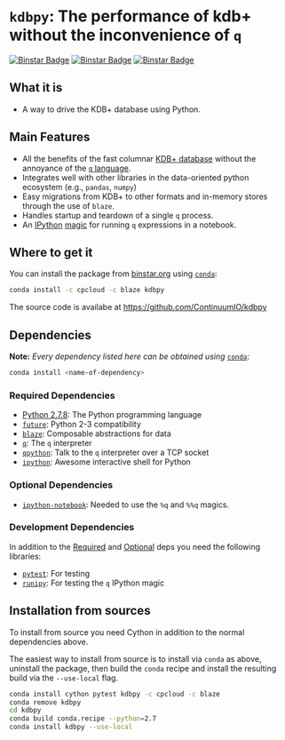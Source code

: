 # `kdbpy`: The performance of kdb+ without the inconvenience of `q`

[![Binstar Badge](https://binstar.org/cpcloud/kdbpy/badges/build.svg)](https://binstar.org/cpcloud/kdbpy/builds)
[![Binstar Badge](https://binstar.org/cpcloud/kdbpy/badges/version.svg)](https://binstar.org/cpcloud/kdbpy)
[![Binstar Badge](https://binstar.org/cpcloud/kdbpy/badges/installer/conda.svg)](https://conda.binstar.org/cpcloud)

## What it is

* A way to drive the KDB+ database using Python.

## Main Features

* All the benefits of the fast columnar [KDB+ database](http://kx.com/kdb-plus.php)
  without the annoyance of the [`q`
  language](http://en.wikipedia.org/wiki/Q_(programming_language_from_Kx_Systems)).
* Integrates well with other libraries in the data-oriented python
  ecosystem (e.g., `pandas`, `numpy`)
* Easy migrations from KDB+ to other formats and in-memory stores
  through the use of `blaze`.
* Handles startup and teardown of a single `q` process.
* An [IPython](http://www.ipython.org)
  [magic](http://ipython.org/ipython-doc/stable/interactive/tutorial.html#magic-functions)
  for running `q` expressions in a notebook.


## Where to get it

You can install the package from [binstar.org](http://www.binstar.org)
using [`conda`](http://conda.pydata.org):

```sh
conda install -c cpcloud -c blaze kdbpy
```

The source code is availabe at https://github.com/ContinuumIO/kdbpy

## Dependencies

**Note:** *Every dependency listed here can be obtained using*
[`conda`](http://conda.pydata.org):

```sh
conda install <name-of-dependency>
```

### Required Dependencies

* [Python 2.7.8](http://www.python.org): The Python programming language
* [`future`](http://python-future.org): Python 2-3 compatibility
* [`blaze`](https://github.com/ContinuumIO/blaze): Composable
  abstractions for data
* [`q`](http://github.com/ContinuumIO/conda-q): The `q` interpreter
* [`qpython`](https://github.com/exxceleron/qPython): Talk to the `q`
  interpreter over a TCP socket
* [`ipython`](http://www.ipython.org): Awesome interactive shell for Python


### Optional Dependencies

* [`ipython-notebook`](http://ipython.org/notebook.html): Needed to use
  the `%q` and `%%q` magics.


### Development Dependencies

In addition to the [Required](#required-dependencies) and
[Optional](#optional-dependencies) deps you need the following
libraries:

* [`pytest`](http://www.pytest.org): For testing
* [`runipy`](https://github.com/paulgb/runipy): For testing the `q`
  IPython magic

## Installation from sources

To install from source you need Cython in addition to the normal
dependencies above.

The easiest way to install from source is to install via `conda` as
above, uninstall the package, then build the `conda` recipe and install
the resulting build via the `--use-local` flag.

```sh
conda install cython pytest kdbpy -c cpcloud -c blaze
conda remove kdbpy
cd kdbpy
conda build conda.recipe --python=2.7
conda install kdbpy --use-local
```
